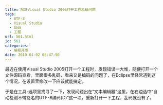 ```yaml
---
title: 解决Visual Studio 2005打开工程乱码问题
tags:
  - UTF-8
  - Visual Studio
  - 乱码
  - 工程
url: 561.html
id: 561
categories:
  - 编程开发
date: 2010-04-02 08:47:50
---
```


最近在使用Visual Studio 2005打开一个工程时，发现错误一大堆，随便打开一个文件源码查看，里面很多乱码，看来又是编码的问题了，在Eclipse里经常遇到这个情况，在设置里修改一下应该就能搞定。  

于是在工具-选项里找寻了一下，发现问题出在“文本编辑器”这里，在右边选中“自动检测不带签名的UTF-8编码(D)”这一项，重新打开一下工程，乱码就没有了。